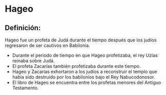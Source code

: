 # Hageo

## Definición: 

Hageo fue un profeta de Judá durante el tiempo después que los judíos regresaron de ser cautivos en Babilonia.

* Durante el período de tiempo en que Hageo profetizaba, el rey Uzías reinaba sobre Judá.
* El profeta Zacarías también profetizaba durante este tiempo.
* Hageo y Zacarías exhortaron a los judíos a reconstruir el templo que había sido destruido por los babilonios bajo el Rey Nabucodonosor.
* El libro de Hageo se encuentra entre los profetas menores del Antiguo Testamento.

